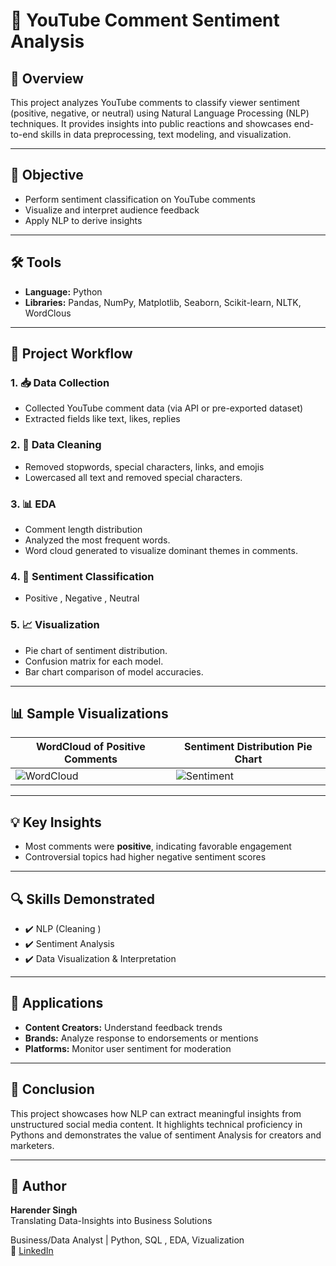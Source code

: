 # 🎥 YouTube Comment Sentiment Analysis

## 📌 Overview

This project analyzes YouTube comments to classify viewer sentiment (positive, negative, or neutral) using Natural Language Processing (NLP) techniques. It provides insights into public reactions and showcases end-to-end skills in data preprocessing, text modeling, and visualization.

---

## 🎯 Objective

- Perform sentiment classification on YouTube comments
- Visualize and interpret audience feedback
- Apply NLP to derive insights

---

## 🛠️ Tools 

- **Language:** Python
- **Libraries:** Pandas, NumPy, Matplotlib, Seaborn, Scikit-learn, NLTK, WordClous
  
---

## 📂 Project Workflow

### 1. 📥 Data Collection
- Collected YouTube comment data (via API or pre-exported dataset)
- Extracted fields like text, likes, replies

### 2. 🧹 Data Cleaning
- Removed stopwords, special characters, links, and emojis
- Lowercased all text and removed special characters.

### 3. 📊 EDA 
- Comment length distribution
- Analyzed the most frequent words.
- Word cloud generated to visualize dominant themes in comments.

### 4. 🧠 Sentiment Classification
- Positive , Negative , Neutral

### 5. 📈 Visualization
- Pie chart of sentiment distribution.
- Confusion matrix for each model.
- Bar chart comparison of model accuracies.

---

## 📊 Sample Visualizations

| WordCloud of Positive Comments | Sentiment Distribution Pie Chart |
|-------------------------------|----------------------------------|
| ![WordCloud](https://i.postimg.cc/Gtwqtc6F/1.png) | ![Sentiment](https://i.postimg.cc/ZnWJczcD/7.png) |

---

## 💡 Key Insights

- Most comments were **positive**, indicating favorable engagement
- Controversial topics had higher negative sentiment scores

---

## 🔍 Skills Demonstrated

- ✔️ NLP (Cleaning )
- ✔️ Sentiment Analysis
- ✔️ Data Visualization & Interpretation

---

## 🧠 Applications

- **Content Creators:** Understand feedback trends
- **Brands:** Analyze response to endorsements or mentions
- **Platforms:** Monitor user sentiment for moderation

---

## 📌 Conclusion

This project showcases how NLP  can extract meaningful insights from unstructured social media content. It highlights technical proficiency in Pythons and demonstrates the value of sentiment Analysis  for creators and marketers.

---

## 🚀 Author

**Harender Singh**  
Translating Data-Insights into Business Solutions

Business/Data Analyst | Python, SQL , EDA, Vizualization  
🔗 [LinkedIn](www.linkedin.com/in/harender-singh-d90)  
